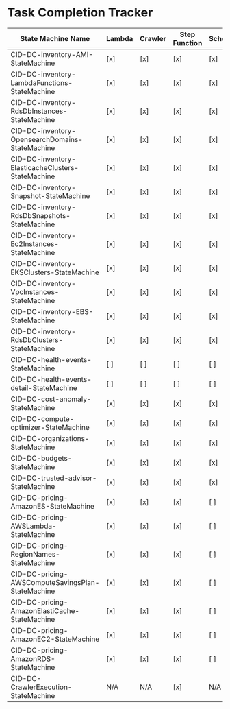 # Task Completion Tracker

| State Machine Name                                | Lambda | Crawler | Step Function | Scheduler |
| ------------------------------------------------- | ------ | ------- | ------------- | --------- |
| CID-DC-inventory-AMI-StateMachine                 | [x]    | [x]     | [x]           | [x]       |
| CID-DC-inventory-LambdaFunctions-StateMachine     | [x]    | [x]     | [x]           | [x]       |
| CID-DC-inventory-RdsDbInstances-StateMachine      | [x]    | [x]     | [x]           | [x]       |
| CID-DC-inventory-OpensearchDomains-StateMachine   | [x]    | [x]     | [x]           | [x]       |
| CID-DC-inventory-ElasticacheClusters-StateMachine | [x]    | [x]     | [x]           | [x]       |
| CID-DC-inventory-Snapshot-StateMachine            | [x]    | [x]     | [x]           | [x]       |
| CID-DC-inventory-RdsDbSnapshots-StateMachine      | [x]    | [x]     | [x]           | [x]       |
| CID-DC-inventory-Ec2Instances-StateMachine        | [x]    | [x]     | [x]           | [x]       |
| CID-DC-inventory-EKSClusters-StateMachine         | [x]    | [x]     | [x]           | [x]       |
| CID-DC-inventory-VpcInstances-StateMachine        | [x]    | [x]     | [x]           | [x]       |
| CID-DC-inventory-EBS-StateMachine                 | [x]    | [x]     | [x]           | [x]       |
| CID-DC-inventory-RdsDbClusters-StateMachine       | [x]    | [x]     | [x]           | [x]       |
| CID-DC-health-events-StateMachine                 | [ ]    | [ ]     | [ ]           | [ ]       |
| CID-DC-health-events-detail-StateMachine          | [ ]    | [ ]     | [ ]           | [ ]       |
| CID-DC-cost-anomaly-StateMachine                  | [x]    | [x]     | [x]           | [x]       |
| CID-DC-compute-optimizer-StateMachine             | [x]    | [x]     | [x]           | [x]       |
| CID-DC-organizations-StateMachine                 | [x]    | [x]     | [x]           | [x]       |
| CID-DC-budgets-StateMachine                       | [x]    | [x]     | [x]           | [x]       |
| CID-DC-trusted-advisor-StateMachine               | [x]    | [x]     | [x]           | [x]       |
| CID-DC-pricing-AmazonES-StateMachine              | [x]    | [x]     | [x]           | [ ]       |
| CID-DC-pricing-AWSLambda-StateMachine             | [x]    | [x]     | [x]           | [ ]       |
| CID-DC-pricing-RegionNames-StateMachine           | [x]    | [x]     | [x]           | [ ]       |
| CID-DC-pricing-AWSComputeSavingsPlan-StateMachine | [x]    | [x]     | [x]           | [ ]       |
| CID-DC-pricing-AmazonElastiCache-StateMachine     | [x]    | [x]     | [x]           | [ ]       |
| CID-DC-pricing-AmazonEC2-StateMachine             | [x]    | [x]     | [x]           | [ ]       |
| CID-DC-pricing-AmazonRDS-StateMachine             | [x]    | [x]     | [x]           | [ ]       |
| CID-DC-CrawlerExecution-StateMachine              | N/A    | N/A     | [x]           | N/A       |

